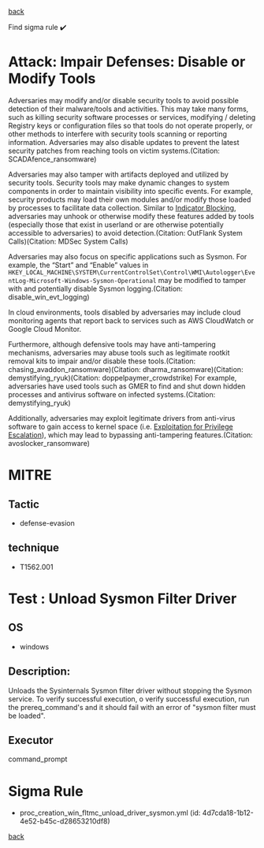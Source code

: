 
[back](../index.md)

Find sigma rule :heavy_check_mark: 

# Attack: Impair Defenses: Disable or Modify Tools 

Adversaries may modify and/or disable security tools to avoid possible detection of their malware/tools and activities. This may take many forms, such as killing security software processes or services, modifying / deleting Registry keys or configuration files so that tools do not operate properly, or other methods to interfere with security tools scanning or reporting information. Adversaries may also disable updates to prevent the latest security patches from reaching tools on victim systems.(Citation: SCADAfence_ransomware)

Adversaries may also tamper with artifacts deployed and utilized by security tools. Security tools may make dynamic changes to system components in order to maintain visibility into specific events. For example, security products may load their own modules and/or modify those loaded by processes to facilitate data collection. Similar to [Indicator Blocking](https://attack.mitre.org/techniques/T1562/006), adversaries may unhook or otherwise modify these features added by tools (especially those that exist in userland or are otherwise potentially accessible to adversaries) to avoid detection.(Citation: OutFlank System Calls)(Citation: MDSec System Calls) 

Adversaries may also focus on specific applications such as Sysmon. For example, the “Start” and “Enable” values in <code>HKEY_LOCAL_MACHINE\SYSTEM\CurrentControlSet\Control\WMI\Autologger\EventLog-Microsoft-Windows-Sysmon-Operational</code> may be modified to tamper with and potentially disable Sysmon logging.(Citation: disable_win_evt_logging) 

In cloud environments, tools disabled by adversaries may include cloud monitoring agents that report back to services such as AWS CloudWatch or Google Cloud Monitor.

Furthermore, although defensive tools may have anti-tampering mechanisms, adversaries may abuse tools such as legitimate rootkit removal kits to impair and/or disable these tools.(Citation: chasing_avaddon_ransomware)(Citation: dharma_ransomware)(Citation: demystifying_ryuk)(Citation: doppelpaymer_crowdstrike) For example, adversaries have used tools such as GMER to find and shut down hidden processes and antivirus software on infected systems.(Citation: demystifying_ryuk)

Additionally, adversaries may exploit legitimate drivers from anti-virus software to gain access to kernel space (i.e. [Exploitation for Privilege Escalation](https://attack.mitre.org/techniques/T1068)), which may lead to bypassing anti-tampering features.(Citation: avoslocker_ransomware)

# MITRE
## Tactic
  - defense-evasion


## technique
  - T1562.001


# Test : Unload Sysmon Filter Driver
## OS
  - windows


## Description:
Unloads the Sysinternals Sysmon filter driver without stopping the Sysmon service. To verify successful execution, o verify successful execution,
run the prereq_command's and it should fail with an error of "sysmon filter must be loaded".


## Executor
command_prompt

# Sigma Rule
 - proc_creation_win_fltmc_unload_driver_sysmon.yml (id: 4d7cda18-1b12-4e52-b45c-d28653210df8)



[back](../index.md)
